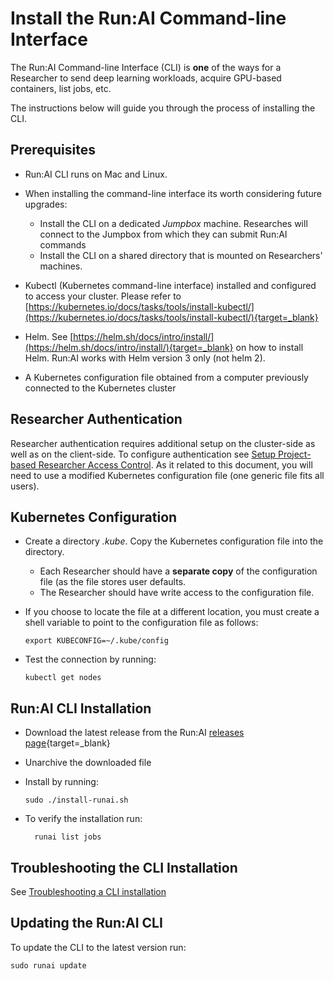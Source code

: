 # Install the Run:AI Command-line Interface

The Run:AI Command-line Interface (CLI) is __one__ of the ways for a Researcher to send deep learning workloads, acquire GPU-based containers, list jobs, etc.

The instructions below will guide you through the process of installing the CLI.

## Prerequisites

*   Run:AI CLI runs on Mac and Linux. 
*   When installing the command-line interface its worth considering future upgrades:
     * Install the CLI on a dedicated _Jumpbox_ machine. Researches will connect to the Jumpbox from which they can submit Run:AI commands
     * Install the CLI on a shared directory that is mounted on Researchers' machines.  

*   Kubectl (Kubernetes command-line interface) installed and configured to access your cluster. Please refer to [https://kubernetes.io/docs/tasks/tools/install-kubectl/](https://kubernetes.io/docs/tasks/tools/install-kubectl/){target=_blank}
*   Helm. See [https://helm.sh/docs/intro/install/](https://helm.sh/docs/intro/install/){target=_blank} on how to install Helm. Run:AI works with Helm version 3 only (not helm 2).
*   A Kubernetes configuration file obtained from a computer previously connected to the Kubernetes cluster

## Researcher Authentication

Researcher authentication requires additional setup on the cluster-side as well as on the client-side. To configure authentication see [Setup Project-based Researcher Access Control](../Cluster-Setup/researcher-authentication.md). As it related to this document, you will need to use a modified Kubernetes configuration file (one generic file fits all users).

## Kubernetes Configuration

*   Create a directory _.kube_. Copy the Kubernetes configuration file into the directory. 
    *   Each Researcher should have a __separate copy__ of the configuration file (as the file stores user defaults.
    *   The Researcher should have write access to the configuration file. 
*   If you choose to locate the file at a different location, you must create a shell variable to point to the configuration file as follows:

        export KUBECONFIG=~/.kube/config

*   Test the connection by running:

        kubectl get nodes

## Run:AI CLI Installation

*   Download the latest release from the Run:AI [releases page](https://github.com/run-ai/runai-cli/releases){target=_blank}
*   Unarchive the downloaded file
*   Install by running:

        sudo ./install-runai.sh

* To verify the installation run:

        runai list jobs


## Troubleshooting the CLI Installation

See [Troubleshooting a CLI installation](cli-troubleshooting.md)

## Updating the Run:AI CLI

To update the CLI to the latest version run:

    sudo runai update
